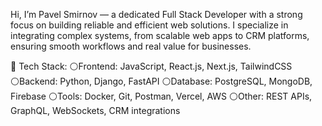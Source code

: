 Hi, I’m Pavel Smirnov — a dedicated Full Stack Developer with a strong focus on building reliable and efficient web solutions. I specialize in integrating complex systems, from scalable web apps to CRM platforms, ensuring smooth workflows and real value for businesses.

🔹 Tech Stack:
  ⚪Frontend: JavaScript, React.js, Next.js, TailwindCSS
  ⚪Backend: Python, Django, FastAPI
  ⚪Database: PostgreSQL, MongoDB, Firebase
  ⚪Tools: Docker, Git, Postman, Vercel, AWS
  ⚪Other: REST APIs, GraphQL, WebSockets, CRM integrations
